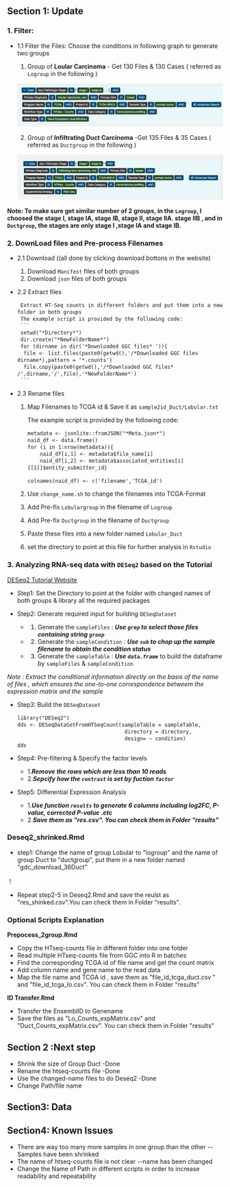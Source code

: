 ## Section 1: Update

### 1. Filter:

- 1.1 Filter the Files: Choose the conditions in following graph to generate two groups


     1. Group of **Loular Carcinoma**  - Get 130 Files & 130 Cases ( referred as  `Logroup` in the following ) 
     
     ![image](https://github.com/Margery0011/510_Final_Project/blob/main/images/891637643908_.pic.jpg)

    
     2. Group of **Infiltrating Duct Carcinoma**  -Get 135 Files & 35 Cases ( referred as  `Ductgroup` in the following ) 

     ![image](https://github.com/Margery0011/510_Final_Project/blob/main/images/901637645023_.pic.jpg)

**Note: To make sure get  similar number of 2 groups, in the `Logroup`, I choosed the stage I, stage IA, stage IB, stage II, stage IIA. stage IIB , and in `Ductgroup`, the stages are only stage I ,stage IA and stage IB.**


### 2. DownLoad files and Pre-process Filenames

- 2.1 Download ((all done by clicking download bottons in the website) 
     
     1.  Download `Manifest` files of both groups
     2.  Download `json` files of both groups
     
- 2.2 Extract files

       Extract HT-Seq counts in different folders and put them into a new folder in both groups
       The example script is provided by the following code:
       ```
       setwd("*Directory*")
       dir.create("*NewFolderName*")
       for (dirname in dir('*Downloaded GGC files* ')){  
        file <- list.files(paste0(getwd(),'/*Downloaded GGC files dirname*),pattern = '*.counts')  
        file.copy(paste0(getwd(),'/*Downloaded GGC files* /',dirname,'/',file),'*NewFolderName*')  
       ```
- 2.3 Rename files
  
   1. Map Filenames to TCGA id & Save it as `sample2id_Duct/Lobular.txt`
      
      The example script is provided by the following code:
      ```
      metadata <- jsonlite::fromJSON("*Meta.json*")
      naid_df <- data.frame()
      for (i in 1:nrow(metadata)){
          naid_df[i,1] <- metadata$file_name[i]
          naid_df[i,2] <- metadata$associated_entities[i][[1]]$entity_submitter_id} 
        ```
      `colnames(naid_df) <- c('filename','TCGA_id')`
      
      
   2. Use `change_name.sh` to change the filenames into TCGA-Format
   
   3. Add Pre-fix `Lobulargroup` in the filename of `Logroup` 
   
   4. Add Pre-fix `Ductgroup` in the filename of `Ductgroup`
   
   5. Paste these files into a new folder named `Lobular_Duct`

   6. set the directory to point at this file for further analysis in `Rstudio`
      


### 3. Analyzing RNA-seq data with `DESeq2` based on the Tutorial 

   [DESeq2 Tutorial Website](http://bioconductor.org/packages/release/bioc/vignettes/DESeq2/inst/doc/DESeq2.html)

- Step1: Set the Directory to point at the folder with changed names of both groups & library all the required packages

- Step2: Generate required input for building `DESeqDataset`

    - 1. Generate the `sampleFiles` : ***Use `grep` to select those files containing string `group`***
    - 2. Generate the `sampleCondition` : ***Use `sub` to chop up the sample filename to obtain the condition status***
    - 3. Generate the `sampleTable` : ***Use `data.frame`*** to build the dataframe by `sampleFiles` & `sampleCondition`

*Note : Extract the conditional information directly on the basis of the name of files , which ensures the one-to-one correspondence betweem the expression matrix and the sample*

- Step3: Build the `DESeqDataset`

    ```
    library("DESeq2")
    dds <- DESeqDataSetFromHTSeqCount(sampleTable = sampleTable,
                                       directory = directory,
                                       design= ~ condition)
    dds
    ```
      
- Step4: Pre-filtering & Specify the factor levels

     - 1.***Remove the rows which are less than 10 reads***
     - 2.***Sepcify how the `contrast` is set by fuction `factor`***
- Step5: Differential Expression Analysis 

     - 1.***Use function `results` to generate 6 columns including log2FC, P-value, corrected P-value .etc***
     - 2.***Save them as "res.csv". You can check them in Folder "results"***


### Deseq2_shrinked.Rmd

- step1: Change the name of group Lobular to "logroup" and the name of group Duct to "ductgroup", put them in a new folder named "gdc_download_36Duct"

！[](https://github.com/Margery0011/510_Final_Project/blob/main/images/711636791515_.pic.jpg)

- Repeat step2-5 in Deseq2.Rmd and save the reulst as "res_shinked.csv".You can check them in Folder "results".

### Optional Scripts Explanation

**Prepocess_2group.Rmd**

- Copy the HTseq-counts file in different folder into one folder
- Read multiple HTseq-counts file from GGC into R in batches
- Find the corresponding TCGA id of file name and get the count matrix
- Add column name and gene name to the read data
- Map the file name and TCGA id , save them as "file_id_tcga_duct.csv " and "file_id_tcga_lo.csv". You can check them in Folder "results"
 

**ID Transfer.Rmd**

- Transfer the EnsemblID to Genename
- Save the files as "Lo_Counts_expMatrix.csv" and "Duct_Counts_expMatrix.csv". You can check them in Folder "results"




## Section 2 :Next step

- Shrink the size of Group Duct -Done
- Rename the htseq-counts file -Done
- Use the changed-name files to do Deseq2 -Done
- Change Path/file name


## Section3: Data

## Section4: Known Issues

- There are way too many more samples in one group than the other --Samples have been shrinked
- The name of htseq-counts file is not clear --name has been changed
- Change the Name of Path in different scripts in order to increase readability and repeatability 
